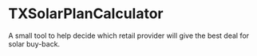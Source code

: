 # TXSolarPlanCalculator
A small tool to help decide which retail provider will give the best deal for solar buy-back.

